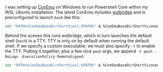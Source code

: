I was setting up [ConEmu](https://conemu.github.io/) on Windows to run Powershell Core within my WSL Ubuntu installation.  The latest ConEmu includes [wslbridge](https://github.com/rprichard/wslbridge) and is preconfigured to launch `bash` like this:

```bash
set "PATH=%ConEmuBaseDirShort%\wsl;%PATH%" & %ConEmuBaseDirShort%\conemu-cyg-64.exe --wsl -cur_console:pm:/mnt
```

Behind the scenes this runs wslbridge, which in turn launches the default shell (`bash`) in a TTY.  TTY is only on by default when running the default shell.  If we specify a custom executable, we must also specify `-t` to enable the TTY.  Putting it together, plus a few nice `pwsh` args, we append `-t pwsh -NoLogo -ExecutionPolicy RemoteSigned`.

```bash
set "PATH=%ConEmuBaseDirShort%\wsl;%PATH%" & %ConEmuBaseDirShort%\conemu-cyg-64.exe --wsl -cur_console:pm:/mnt -t pwsh -NoLogo -ExecutionPolicy RemoteSigned
```